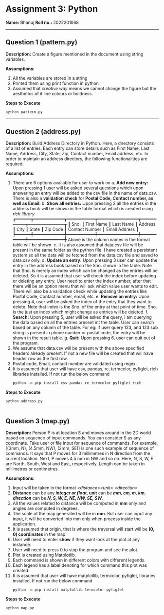 
# Assignment 3: Python

**Name:** Bhanuj
**Roll no.:** 2022201068

---

## Question 1 (<span>pattern.py</span>)

**Description:** Create a figure mentioned in the document using string variables.

**Assumptions:**
1. All the variables are stored in a string
2. Printed them using print function in python
3. Assumed that *creative way* means we cannot change the figure but the aesthetics of it line colours or boldness.

**Steps to Execute**

```sh
python pattern.py
```
---

## Question 2 (<span>address.py</span>)

**Description:** Build Address Directory in Python. Here, a directory consists of a list  of entries. Each entry can store details such as First Name, Last Name, Address, City, State, Zip, Contact number, Email address, etc. In order to maintain an address directory, the following functionalities are required.

**Assumptions:**
1. There are 6 options available for user to work on
	a. **Add new entry:** Upon pressing 1 user will be asked several questions which upon answering an entry will 						be added to the csv file in the name of data.csv. There is also a **validation check** for **Postal Code, Contact number, as well as Email**.
	b. **Show all entries:** Upon pressing 2 all the entries in the address book will be shown in the table format which is created using *rich library*
	┏━━━━━━┳━━━━━━━━━━━━┳━━━━━━━━━━━┳━━━━━━━━━━━━━━━━┳━━━━━━━━━━━┳━━━━━━━━━━━━━━┳
┃ Sno. ┃ First Name ┃ Last Name ┃ Address        ┃ City      ┃ State     ┃ Zip Code ┃ Contact Number ┃ Email Address           ┃
┡━━━━━━╇━━━━━━━━━━━━╇━━━━━━━━━━━╇━━━━━━━━━━━━━━━━╇━━━━━━━━━━━╇━━━━━━━━━━━━━━╇
	Above is the column names in the format table will be shown.
	c. It is also assumed that data.csv file will be present in the same folder as the python file. I have created a persistent system so all the data will be fetched from the data.csv file and saved to data.csv only.
	d. **Update an entry:** Upon pressing 3 user can update the entry in the address book based on the Sno. shown in the table. Note that Sno. is merely an index which can be changed as the entries will be deleted. So it is assumed that user will check the index before updating or deleting any entry.
	User need to enter the index number, after that there will be an option menu that will ask which value user wants to edit. There will also be a validation check while updating the entries like Postal Code, Contact number, email, etc.
	e. **Remove an entry:** Upon pressing 4, user will be asked the index of the entry that they want to delete. Note that index is the Sno. of the entry at that point of time. Sno. is the just an index which might change as entries will be deleted.
	f. **Search:** Upon pressing 5, user will be asked the query, I am querying the data based on all the entries present int the table. User can search based on any column of the table. For eg: if user query 123, and 123 sub string is present in phone number or postal code, the entry will be shown in the result table.
	g. **Quit:** Upon pressing 6, user can quit out of the program.
2. We assume that data.csv will be present with the above specified headers already present. If not a new file will be created that will have header row as the first row.
3. Postal code, Email, contact number are validated using regex.
4. It is assumed that user will have csv, pandas, re, termcolor, pyfiglet, rich libraries installed. If not run the below command
	```sh
	python -m pip install csv pandas re termcolor pyfiglet rich
	```

**Steps to Execute**
```sh
python address.py
```

---

## Question 3 (<span>map.py</span>)

**Description:** Person P is at location S and moves around in the 2D world based on sequence of input commands. You can consider S as any coordinate. Take user or file input for sequence of commands. For example, [(3mm, N), (4.5mm, NW), (2mm, SE)] is one such example of sequence of commands. It says that P moves  for  3  millimetres in N direction from the current location. Next, P moves 4.5  mm in NW and so on. Here, N, S, W, E are North, South, West and East, respectively. Length can be taken in millimetres or centimetres.

**Assumptions:**
1. Input will be taken in the format *\<distance>\<unit> \<direction>*
2. **Distance** can be any ***integer or float***, **unit** can be ***mm, cm, m, km***, ***direction*** can be ***N, S, W, E, NE, NW, SE, SW***.
3. All the values related to distance will be computed in **mm** only and angles are computed in degrees.
4. The scale of the map generated will be in **mm**. But user can input any input, it will be converted into mm only when process inside the application.
5. It is assumed that origin, that is where the traversal will start will be **(0, 0) coordinates** in the map.
6. User will need to enter **show** if they want look at the plot at any instance.
7. User will need to press 0 to stop the program and see the plot.
8. Plot is created using Matplotlib.
9. Each command is shown in different colors with different legends.
10. Each legend has a label denoting for which command this plot was created.
11. It is assumed that user will have matplotlib, termcolor, pyfiglet, libraries installed. If not run the below command
	```sh
	python -m pip install matplotlib termcolor pyfiglet
	```


**Steps to Execute**

```sh
python map.py
```

